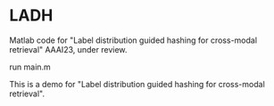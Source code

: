 # LADH
Matlab code for "Label distribution guided hashing for cross-modal retrieval" AAAI23, under review.

run main.m

This is a demo for "Label distribution guided hashing for cross-modal retrieval".
